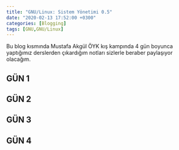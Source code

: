 ```yaml
---
title: "GNU/Linux: Sistem Yönetimi 0.5"
date: "2020-02-13 17:52:00 +0300"
categories: [Blogging]
tags: [GNU,GNU/Linux]
---
```


Bu blog kısmında Mustafa Akgül ÖYK kış kampında 4 gün boyunca yaptığımız derslerden çıkardığım notları sizlerle beraber paylaşıyor olacağım.

## GÜN 1

## GÜN 2

## GÜN 3

## GÜN 4
